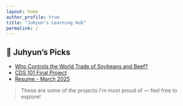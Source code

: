 ```yaml
---
layout: home
author_profile: true
title: "Juhyun's Learning Hub"
permalink: /
---
```


## 🌟 Juhyun’s Picks

- [Who Controls the World Trade of Soybeans and Beef?]([https://jlee400.github.io/project/worldtradepjt/](https://jlee400.github.io/project/worldtrade-soybean-beef-networkx/))
- [CDS 101 Final Project](https://jlee400.github.io/project/cds101project/)
- [Resume - March 2025](https://jlee400.github.io/resume/resume/)

> These are some of the projects I'm most proud of — feel free to explore!
